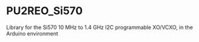 # PU2REO_Si570
Library for the Si570 10 MHz to 1.4 GHz I2C programmable XO/VCXO, in the Arduino environment
